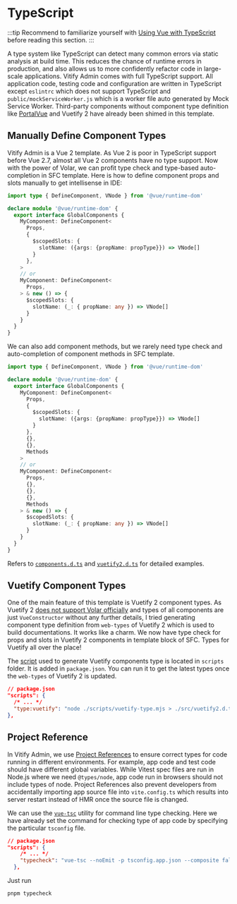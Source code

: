 # TypeScript

:::tip
Recommend to familiarize yourself with [Using Vue with TypeScript](https://vuejs.org/guide/typescript/overview.html#configuring-tsconfig-json) before reading this section.
:::

A type system like TypeScript can detect many common errors via static analysis at build time. This reduces the chance of runtime errors in production, and also allows us to more confidently refactor code in large-scale applications. Vitify Admin comes with full TypeScript support. All application code, testing code and configuration are written in TypeScript except `eslintrc` which does not support TypeScript and `public/mockServiceWorker.js` which is a worker file auto generated by Mock Service Worker. Third-party components without component type definition like [PortalVue](https://portal-vue.linusb.org/) and Vuetify 2 have already been shimed in this template.

## Manually Define Component Types

Vitify Admin is a Vue 2 template. As Vue 2 is poor in TypeScript support before Vue 2.7, almost all Vue 2 components have no type support. Now with the power of Volar, we can profit type check and type-based auto-completion in SFC template. Here is how to define component props and slots manually to get intellisense in IDE:

```ts
import type { DefineComponent, VNode } from '@vue/runtime-dom'

declare module '@vue/runtime-dom' {
  export interface GlobalComponents {
    MyComponent: DefineComponent<
      Props,
      {
        $scopedSlots: {
          slotName: ({args: {propName: propType}}) => VNode[]
        }
      },
    >
    // or
    MyComponent: DefineComponent<
      Props,
    > & new () => {
      $scopedSlots: {
        slotName: (_: { propName: any }) => VNode[]
      }
    }
  }
}

```

We can also add component methods, but we rarely need type check and auto-completion of component methods in SFC template.

```ts
import type { DefineComponent, VNode } from '@vue/runtime-dom'

declare module '@vue/runtime-dom' {
  export interface GlobalComponents {
    MyComponent: DefineComponent<
      Props,
      {
        $scopedSlots: {
          slotName: ({args: {propName: propType}}) => VNode[]
        }
      },
      {},
      {},
      Methods
    >
    // or
    MyComponent: DefineComponent<
      Props,
      {},
      {},
      {},
      Methods
    > & new () => {
      $scopedSlots: {
        slotName: (_: { propName: any }) => VNode[]
      }
    }
  }
}
```

Refers to [`components.d.ts`](https://github.com/kingyue737/vitify-admin/blob/main/src/components.d.ts) and [`vuetify2.d.ts`](https://github.com/kingyue737/vitify-admin/blob/main/src/vuetify2.d.ts) for detailed examples.

## Vuetify Component Types

One of the main feature of this template is Vuetify 2 component types. As Vuetify 2 [does not support Volar officially](https://github.com/vuetifyjs/vuetify/issues/14798) and types of all components are just `VueConstructor` without any further details, I tried generating component type definition from `web-types` of Vuetify 2 which is used to build documentations. It works like a charm. We now have type check for props and slots in Vuetify 2 components in template block of SFC. Types for Vuetify all over the place!

The [script](https://github.com/kingyue737/vitify-admin/blob/main/scripts/vuetify-type.mjs) used to generate Vuetify components type is located in `scripts` folder. It is added in `package.json`. You can run it to get the latest types once the `web-types` of Vuetify 2 is updated.

```json
// package.json
"scripts": {
  /* ... */
  "type:vuetify": "node ./scripts/vuetify-type.mjs > ./src/vuetify2.d.ts"
},
```

## Project Reference

In Vitify Admin, we use [Project References](https://www.typescriptlang.org/docs/handbook/project-references.html) to ensure correct types for code running in different environments. For example, app code and test code should have different global variables. While Vitest spec files are run in Node.js where we need `@types/node`, app code run in browsers should not include types of node. Project References also prevent developers from accidentally importing app source file into `vite.config.ts` which results into server restart instead of HMR once the source file is changed.

We can use the [`vue-tsc`](https://github.com/johnsoncodehk/volar/tree/master/packages/vue-tsc) utility for command line type checking. Here we have already set the command for checking type of app code by specifying the particular `tsconfig` file.

```json
// package.json
"scripts": {
    /* ... */
    "typecheck": "vue-tsc --noEmit -p tsconfig.app.json --composite false"
  },
```

Just run

```sh
pnpm typecheck
```
